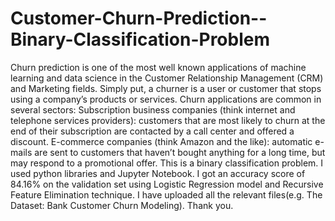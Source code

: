 # Customer-Churn-Prediction--Binary-Classification-Problem
Churn prediction is one of the most well known applications of machine learning and data science in the Customer Relationship Management (CRM) and Marketing fields. Simply put, a churner is a user or customer that stops using a company’s products or services.  Churn applications are common in several sectors:  Subscription business companies (think internet and telephone services providers): customers that are most likely to churn at the end of their subscription are contacted by a call center and offered a discount. E-commerce companies (think Amazon and the like): automatic e-mails are sent to customers that haven’t bought anything for a long time, but may respond to a promotional offer.
This is a binary classification problem. I used python libraries and Jupyter Notebook. I got an accuracy score of 84.16% on the validation set using Logistic Regression model and Recursive Feature Elimination technique. I have uploaded all the relevant files(e.g. The Dataset: Bank Customer Churn Modeling). Thank you.
